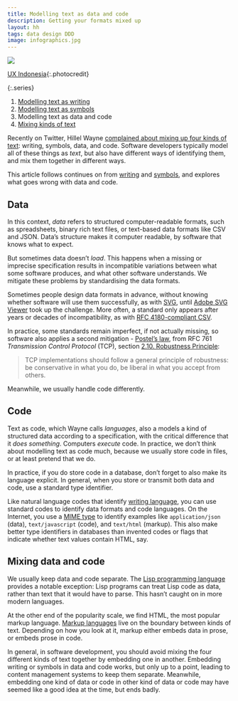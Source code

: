 ```yaml
---
title: Modelling text as data and code
description: Getting your formats mixed up
layout: hh
tags: data design DDD
image: infographics.jpg
---
```


![](infographics.jpg)

[UX Indonesia](https://unsplash.com/photos/8mikJ83LmSQ){:.photocredit}

{:.series}
1. [Modelling text as writing](modelling-text-writing)
2. [Modelling text as symbols](modelling-text-symbols)
3. Modelling text as data and code
4. [Mixing kinds of text](mixing-text)

Recently on Twitter, Hillel Wayne 
[complained about mixing up four kinds of text](https://twitter.com/hillelogram/status/1515772367213150209):
writing, symbols, data, and code.
Software developers typically model all of these things as _text_,
but also have different ways of identifying them, and mix them together in different ways.

This article follows continues on from
[writing](modelling-text-writing) and [symbols](modelling-text-symbols),
and explores what goes wrong with data and code.

## Data

In this context, _data_ refers to structured computer-readable formats, such as spreadsheets, binary rich text files, or text-based data formats like CSV and JSON.
Data’s structure makes it computer readable, by software that knows what to expect.

But sometimes data doesn’t _load_.
This happens when a missing or imprecise specification results in incompatible variations between what some software produces, and what other software understands.
We mitigate these problems by standardising the data formats.

Sometimes people design data formats in advance, without knowing whether software will use them successfully, as with [SVG](https://en.wikipedia.org/wiki/Scalable_Vector_Graphics),
until [Adobe SVG Viewer](https://adobe.fandom.com/wiki/Adobe_SVG_Viewer) took up the challenge.
More often, a standard only appears after years or decades of incompatibility, as with 
[RFC 4180-compliant CSV](csv-rfc-4180).

In practice, some standards remain imperfect, if not actually missing, so software also applies a second mitigation - 
[Postel’s law](https://en.wikipedia.org/wiki/Robustness_principle),
from RFC 761 _Transmission Control Protocol_ (TCP), section 
[2.10. Robustness Principle](https://datatracker.ietf.org/doc/html/rfc761#section-2.10):

> TCP implementations should follow a general principle of robustness:
> be conservative in what you do, be liberal in what you accept from others.

Meanwhile, we usually handle code differently.

## Code

Text as code, which Wayne calls _languages_, also a models a kind of structured data according to a specification, with the critical difference that it _does something_.
Computers _execute_ code.
In practice, we don’t think about modelling text as code much, because we usually store code in files, or at least pretend that we do.

In practice, if you do store code in a database, don’t forget to also make its language explicit.
In general, when you store or transmit both data and code, use a standard type identifier.

Like natural language codes that identify [writing language](modelling-text-writing#language), you can use standard codes to identify data formats and code languages.
On the Internet, you use a [MIME type](https://en.wikipedia.org/wiki/MIME)
to identify examples like `application/json` (data), `text/javascript` (code), and `text/html` (markup).
This also make better type identifiers in databases than invented codes or flags that indicate whether text values contain HTML, say. 


## Mixing data and code

We usually keep data and code separate.
The [Lisp programming language](https://en.wikipedia.org/wiki/Lisp_(programming_language)#Self-evaluating_forms_and_quoting)
provides a notable exception:
Lisp programs can treat Lisp code as data, rather than text that it would have to parse.
This hasn’t caught on in more modern languages.

At the other end of the popularity scale, we find HTML, the most popular markup language.
[Markup languages](https://en.wikipedia.org/wiki/Markup_language) live on the boundary between kinds of text.
Depending on how you look at it, markup either embeds data in prose, or embeds prose in code.

In general, in software development, you should avoid mixing the four different kinds of text together by embedding one in another.
Embedding writing or symbols in data and code works, but only up to a point, leading to content management systems to keep them separate.
Meanwhile, embedding one kind of data or code in other kind of data or code may have seemed like a good idea at the time, but ends badly.
